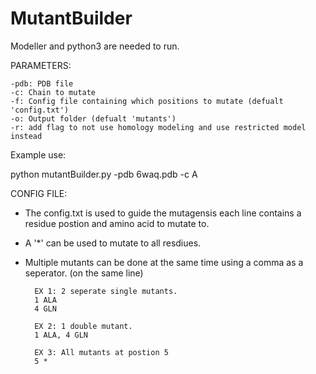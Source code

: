 # MutantBuilder

Modeller and python3 are needed to run. 

PARAMETERS:

    -pdb: PDB file 
    -c: Chain to mutate
    -f: Config file containing which positions to mutate (defualt 'config.txt')
    -o: Output folder (defualt 'mutants')
    -r: add flag to not use homology modeling and use restricted model instead 

Example use: 

python mutantBuilder.py -pdb 6waq.pdb -c A

CONFIG FILE:

- The config.txt is used to guide the mutagensis each line contains a residue postion and amino acid to mutate to. 
- A '*' can be used to mutate to all resdiues. 
- Multiple mutants can be done at the same time using a comma as a seperator. (on the same line)

        EX 1: 2 seperate single mutants. 
        1 ALA
        4 GLN 

        EX 2: 1 double mutant.
        1 ALA, 4 GLN 

        EX 3: All mutants at postion 5
        5 *

